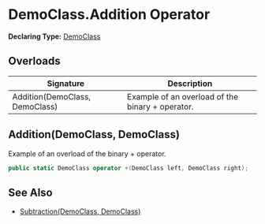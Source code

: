 # DemoClass.Addition Operator

**Declaring Type:** [DemoClass](../Type.md)

## Overloads

| Signature                      | Description                                      |
| ------------------------------ | ------------------------------------------------ |
| Addition(DemoClass, DemoClass) | Example of an overload of the binary + operator. |

## Addition(DemoClass, DemoClass)

Example of an overload of the binary + operator.

```csharp
public static DemoClass operator +(DemoClass left, DemoClass right);
```

## See Also

- [Subtraction(DemoClass, DemoClass)](Subtraction.md)
